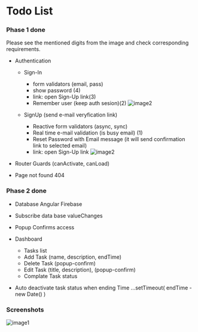 # Todo List




### Phase 1 done ###
Please see the mentioned digits from the image and check corresponding requirements.

* Authentication 
   * Sign-In
     * form validators (email, pass)
     * show password (4)
     * link: open Sign-Up link(3)
     * Remember user (keep auth sesion)(2)
     ![image2](https://i.ibb.co/f8ZM3qc/sign-in.png)
      
  * SignUp (send e-mail veryfication link)
    * Reactive form validators (async, sync)
    * Real time e-mail validation (is busy email) (1)
    * Reset Password with Email message (it will send confirmation link to selected email)
    * link: open Sign-Up link
    ![image2](https://i.ibb.co/bNSxLv1/sign-uppng.png)

* Router Guards (canActivate, canLoad)
* Page not found 404 


### Phase 2 done

* Database Angular Firebase
* Subscribe data base valueChanges
* Popup Confirms access
* Dashboard
    * Tasks list
    * Add Task (name, description, endTime)
    * Delete Task (popup-confirm)
    * Edit Task (title, description), (popup-confirm)
    * Complate Task status

* Auto deactivate task status when ending Time  ...setTimeout( endTime - new Date() )

### Screenshots

![image1](https://i.ibb.co/kDVBfp4/1.png)





